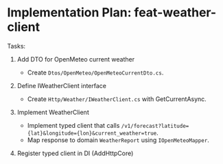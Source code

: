 # Implementation Plan: feat-weather-client

Tasks:

1. Add DTO for OpenMeteo current weather
   - Create `Dtos/OpenMeteo/OpenMeteoCurrentDto.cs`.

2. Define IWeatherClient interface
   - Create `Http/Weather/IWeatherClient.cs` with GetCurrentAsync.

3. Implement WeatherClient
   - Implement typed client that calls `/v1/forecast?latitude={lat}&longitude={lon}&current_weather=true`.
   - Map response to domain `WeatherReport` using `IOpenMeteoMapper`.

4. Register typed client in DI (AddHttpCore)
